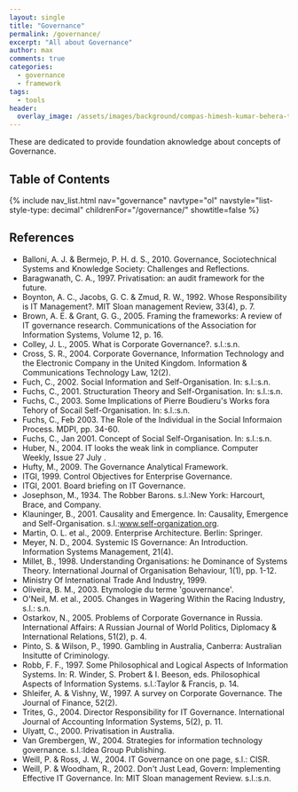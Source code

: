 ```yaml
---
layout: single
title: "Governance"
permalink: /governance/
excerpt: "All about Governance"
author: max
comments: true
categories:
  - governance
  - framework
tags:
  - tools
header:
  overlay_image: /assets/images/background/compas-himesh-kumar-behera-t11oyf1K8kA-unsplash.jpg
---
```


These are dedicated to provide foundation aknowledge about concepts of Governance.

## Table of Contents

{% include nav_list.html nav="governance" navtype="ol" navstyle="list-style-type: decimal" childrenFor="/governance/" showtitle=false %}

## References

* Balloni, A. J. & Bermejo, P. H. d. S., 2010. Governance, Sociotechnical Systems and Knowledge Society: Challenges and Reflections. 
* Baragwanath, C. A., 1997. Privatisation: an audit framework for the future.
* Boynton, A. C., Jacobs, G. C. & Zmud, R. W., 1992. Whose Responsibility is IT Management?. MIT Sloan management Review, 33(4), p. 7.
* Brown, A. E. & Grant, G. G., 2005. Framing the frameworks: A review of IT governance research. Communications of the Association for Information Systems, Volume 12, p. 16.
* Colley, J. L., 2005. What is Corporate Governance?. s.l.:s.n.
* Cross, S. R., 2004. Corporate Governance, Information Technology and the Electronic Company in the United Kingdom. Information & Communications Technology Law, 12(2).
* Fuch, C., 2002. Social Information and Self-Organisation. In: s.l.:s.n.
* Fuchs, C., 2001. Structuration Theory and Self-Organisation. In: s.l.:s.n.
* Fuchs, C., 2003. Some Implications of Pierre Boudieru's Works fora Tehory of Socail Self-Organisation. In: s.l.:s.n.
* Fuchs, C., Feb 2003. The Role of the Individual in the Social Informaion Process. MDPI, pp. 34-60.
* Fuchs, C., Jan 2001. Concept of Social Self-Organisation. In: s.l.:s.n.
* Huber, N., 2004. IT looks the weak link in compliance. Computer Weekly, Issue 27 July .
* Hufty, M., 2009. The Governance Analytical Framework.
* ITGI, 1999. Control Objectives for Enterprise Governance.
* ITGI, 2001. Board briefing on IT Governance.
* Josephson, M., 1934. The Robber Barons. s.l.:New York: Harcourt, Brace, and Company.
* Klauninger, B., 2001. Causality and Emergence. In: Causality, Emergence and Self-Organisation. s.l.:www.self-organization.org.
* Martin, O. L. et al., 2009. Enterprise Architecture. Berlin: Springer.
* Meyer, N. D., 2004. Systemic IS Governance: An Introduction. Information Systems Management, 21(4).
* Millet, B., 1998. Understanding Organisations: he Dominance of Systems Theory. International Journal of Organisation Behaviour, 1(1), pp. 1-12.
* Ministry Of International Trade And Industry, 1999.
* Oliveira, B. M., 2003. Etymologie du terme 'gouvernance'.
* O'Neil, M. et al., 2005. Changes in Wagering Within the Racing Industry, s.l.: s.n.
* Ostarkov, N., 2005. Problems of Corporate Governance in Russia. International Affairs: A Russian Journal of World Politics, Diplomacy & International Relations, 51(2), p. 4.
* Pinto, S. & Wilson, P., 1990. Gambling in Australia, Canberra: Australian Insitutte of Criminology.
* Robb, F. F., 1997. Some Philosophical and Logical Aspects of Information Systems. In: R. Winder, S. Probert & I. Beeson, eds. Philosophical Aspects of Information Systems. s.l.:Taylor & Francis, p. 14.
* Shleifer, A. & Vishny, W., 1997. A survey on Corporate Governance. The Journal of Finance, 52(2).
* Trites, G., 2004. Director Responsibility for IT Governance. International Journal of Accounting Information Systems, 5(2), p. 11.
* Ulyatt, C., 2000. Privatisation in Australia.
* Van Grembergen, W., 2004. Strategies for information technology governance. s.l.:Idea Group Publishing.
* Weill, P. & Ross, J. W., 2004. IT Governance on one page, s.l.: CISR.
* Weill, P. & Woodham, R., 2002. Don't Just Lead, Govern: Implementing Effective IT Governance. In: MIT Sloan management Review. s.l.:s.n.
